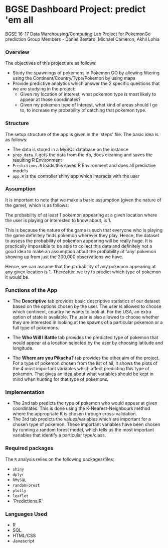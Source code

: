 # BGSE Dashboard Project: predict 'em all
BGSE 16-17 Data Warehousing/Computing Lab Project for PokemonGo prediction
Group Members - Daniel Bestard, Michael Cameron, Akhil Lohia

### Overview

The objectives of this project are as follows:

- Study the spawnings of pokemons in Pokemon GO by allowing filtering using the Continent/Country/Type/Pokemon by using maps
- Provide predictive analytics which answer the 2 specific questions that we are studying in the project:
  * Given my location of interest, what pokemon type is most likely to appear at those coordinates?
  * Given my pokemon type of interest, what kind of areas should I go to, to increase my probability of catching that pokemon type.

### Structure

The setup structure of the app is given in the 'steps' file. The basic idea is as follows:

- The data is stored in a MySQL database on the instance
- `prep_data.R` gets the data from the db, does cleaning and saves the resulting R Environment
- `Predictions.R` loads this saved R Environment and does all predictive models
- `app.R` is the controller shiny app which interacts with the user

### Assumption

It is important to note that we make a basic assumption (given the nature of the game), which is as follows:

The probability of at least 1 pokemon appearing at a given location where the user is playing or interested to know about, is 1.

This is because the nature of the game is such that everyone who is playing the game definitely finds pokemon wherever they play. Hence, the dataset to assess the probability of pokemon appearing will be really huge. It is practically impossible to be able to collect this data and definitely not a good idea to make an assumption about the probability of ‘any’ pokemon showing up from just the 300,000 observations we have.

Hence, we can assume that the probability of any pokemon appearing at any given location is 1. Thereafter, we try to predict which type of pokemon it would be.


### Functions of the App

- The **Descriptive** tab provides basic descriptive statistics of our dataset based on the options chosen by the user. The user is allowed to choose which continent, country he wants to look at. For the USA, an extra option of state is available. The user is also allowed to choose whether they are interested in looking at the spawns of a particular pokemon or a full type of pokemons.

- The **Who Will I Battle** tab provides the predicted type of pokemon that would appear at a location selected by the user by choosing latitude and longitude.

- The **Where are you Pikachu?** tab provides the other aim of the project. For a type of pokemon chosen from the list of all, it shows the plots of the 4 most important variables which affect predicting this type of pokemon. That gives an idea about what variables should be kept in mind when hunting for that type of pokemons.

### Implementation

- The 2nd tab predicts the type of pokemon who would appear at given coordinates. This is done using the K-Nearest-Neighbours method where the appropriate K is chosen through cross-validation.
- The 3rd tab predicts the values/variables which are important for a chosen type of pokemon. These important variables have been chosen by running a random forest model, which tells us the most important variables that identify a particular type/class.

### Required packages

The `R` analysis relies on the following packages/files:

- `shiny`
- `dplyr`
- `RMySQL`
- `randomForest`
- `plotly`
- `leaflet`
- 'Predictions.R'

### Languages Used
- R
- SQL
- HTML/CSS
- Javascript
